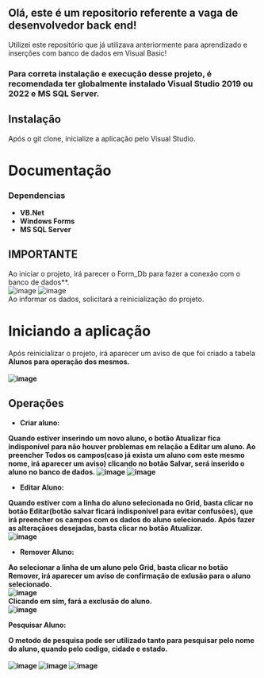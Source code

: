 <h2>Olá, este é um repositorio referente a vaga de desenvolvedor back end!</h2>
Utilizei este repositório que já utilizava anteriormente para aprendizado e inserções com banco de dados em Visual Basic!

### Para correta instalação e execução desse projeto, é recomendada ter globalmente instalado Visual Studio 2019 ou 2022 e MS SQL Server.

## Instalação
Após o git clone, inicialize a aplicação pelo Visual Studio.

# Documentação

<h3>Dependencias</h3>

* **VB.Net**
* **Windows Forms**
* **MS SQL Server**


## IMPORTANTE
Ao iniciar o projeto, irá parecer o Form_Db para fazer a conexão com o banco de dados**.<br>
![image](https://user-images.githubusercontent.com/100442318/202713656-4fcc9b1d-d16e-44b1-8a7c-7d65f9b71eb5.png)
![image](https://user-images.githubusercontent.com/100442318/202713683-33908cb0-0362-4d18-871f-9b51e8ec597e.png)
<br/>
Ao informar os dados, solicitará a reinicialização do projeto.<br/>

# Iniciando a aplicação

Após reinicializar o projeto, irá aparecer um aviso de que foi criado a tabela <b>Alunos<b/> para operação dos mesmos.<br/>
 <br/>
 ![image](https://user-images.githubusercontent.com/100442318/202714379-4d2b0edc-200b-4e7b-ab88-528a1a5d8252.png)


## Operações
 
  * Criar aluno:
  
  **Quando estiver inserindo um novo aluno, o botão Atualizar fica indisponível para não houver problemas em relação a Editar um aluno. Ao preencher <b>Todos<b/> os campos(caso já exista um aluno com este mesmo nome, irá aparecer um aviso) clicando no botão Salvar, será inserido o aluno no banco de dados.**
![image](https://user-images.githubusercontent.com/100442318/202715224-9b0e29b6-17dd-4370-8e88-a385732c65ea.png)
![image](https://user-images.githubusercontent.com/100442318/202715092-bcc32f3e-4c50-4db9-b086-824aa7586606.png)
<br>
  
  * Editar Aluno:
 
  Quando estiver com a linha do aluno selecionada no Grid, basta clicar no botão Editar(botão salvar ficará indisponivel para evitar confusões), que irá preencher os campos com os dados do aluno selecionado. Após fazer as alteraçãoes desejadas, basta clicar no botão Atualizar. <br/>
 ![image](https://user-images.githubusercontent.com/100442318/202717944-f8ab50ec-7ada-4c97-a217-795d1419cbc2.png)<br/>
 
 * Remover Aluno:

 Ao selecionar a linha de um aluno pelo Grid, basta clicar no botão Remover, irá aparecer um aviso de confirmação de exlusão para o aluno selecionado. <br/>
 ![image](https://user-images.githubusercontent.com/100442318/202724597-947a0f15-121f-4963-b69d-4af89b333c83.png)<br/>
 Clicando em sim, fará a exclusão do aluno.<br/>
 ![image](https://user-images.githubusercontent.com/100442318/202725101-3327447e-561b-4242-a772-c9643f5e1471.png)<br/>
 
 Pesquisar Aluno:
 
 O metodo de pesquisa pode ser utilizado tanto para pesquisar pelo nome do aluno, quando pelo codigo, cidade e estado.<br/>
 <br/>
 ![image](https://user-images.githubusercontent.com/100442318/202768884-56fbfd0c-9621-4999-9dcf-68f9658e784e.png)
 ![image](https://user-images.githubusercontent.com/100442318/202768909-647cc276-6763-43fd-b59a-a9fd93e87527.png)
 ![image](https://user-images.githubusercontent.com/100442318/202768923-709d71fb-7e11-4ed1-9c4c-007c97966db5.png)


